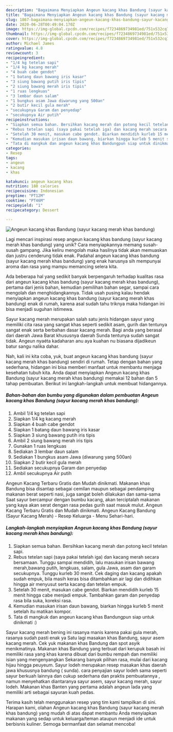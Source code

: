 ```yaml
---
description: "Bagaimana Menyiapkan Angeun kacang khas Bandung (sayur kacang merah khas bandung), Sempurna"
title: "Bagaimana Menyiapkan Angeun kacang khas Bandung (sayur kacang merah khas bandung), Sempurna"
slug: 1867-bagaimana-menyiapkan-angeun-kacang-khas-bandung-sayur-kacang-merah-khas-bandung-sempurna
date: 2020-06-28T00:49:04.170Z
image: https://img-global.cpcdn.com/recipes/f7234869734981ed/751x532cq70/angeun-kacang-khas-bandung-sayur-kacang-merah-khas-bandung-foto-resep-utama.jpg
thumbnail: https://img-global.cpcdn.com/recipes/f7234869734981ed/751x532cq70/angeun-kacang-khas-bandung-sayur-kacang-merah-khas-bandung-foto-resep-utama.jpg
cover: https://img-global.cpcdn.com/recipes/f7234869734981ed/751x532cq70/angeun-kacang-khas-bandung-sayur-kacang-merah-khas-bandung-foto-resep-utama.jpg
author: Michael James
ratingvalue: 4.8
reviewcount: 3
recipeingredient:
- "1/4 kg tetelan sapi"
- "1/4 kg kacang merah"
- "4 buah cabe gendot"
- "1 batang daun bawang iris kasar"
- "3 siung bawang putih iris tipis"
- "2 siung bawang merah iris tipis"
- "1 ruas lengkuas"
- "3 lembar daun salam"
- "1 bungkus asam Jawa diwarung yang 500an"
- "2 butir kecil gula merah"
- "secukupnya Garam dan penyedap"
- "secukupnya Air putih"
recipeinstructions:
- "Siapkan semua bahan. Bersihkan kacang merah dan potong kecil tetelan sapi."
- "Rebus tetelan sapi (saya pakai tetelah iga) dan kacang merah secara bersamaan. Tunggu sampai mendidih, lalu masukan irisan bawang merah,bawang putih, lengkuas, salam, gula Jawa, asam dan garam secukupnya. Tunggu kurleb 30 menit. Cek daging dan kacang apakah sudah empuk, bila masih keras bisa ditambahkan air lagi dan didihkan hingga air menyusut serta kacang dan tetelan empuk."
- "Setelah 30 menit, masukan cabe gendot. Biarkan mendidih kurleb 15 menit hingga cabe menjadi empuk. Tambahkan garam dan penyedap rasa bila suka, koreksi rasa."
- "Kemudian masukan irisan daun bawang, biarkan hingga kurleb 5 menit setelah itu matikan kompor."
- "Tata di mangkuk dan angeun kacang khas Bandungpun siap untuk dinikmati :)"
categories:
- Resep
tags:
- angeun
- kacang
- khas

katakunci: angeun kacang khas 
nutrition: 188 calories
recipecuisine: Indonesian
preptime: "PT12M"
cooktime: "PT46M"
recipeyield: "1"
recipecategory: Dessert

---
```



![Angeun kacang khas Bandung (sayur kacang merah khas bandung)](https://img-global.cpcdn.com/recipes/f7234869734981ed/751x532cq70/angeun-kacang-khas-bandung-sayur-kacang-merah-khas-bandung-foto-resep-utama.jpg)

Lagi mencari inspirasi resep angeun kacang khas bandung (sayur kacang merah khas bandung) yang unik? Cara menyiapkannya memang susah-susah gampang. Jika keliru mengolah maka hasilnya tidak akan memuaskan dan justru cenderung tidak enak. Padahal angeun kacang khas bandung (sayur kacang merah khas bandung) yang enak harusnya sih mempunyai aroma dan rasa yang mampu memancing selera kita.

Ada beberapa hal yang sedikit banyak berpengaruh terhadap kualitas rasa dari angeun kacang khas bandung (sayur kacang merah khas bandung), pertama dari jenis bahan, kemudian pemilihan bahan segar, sampai cara mengolah dan menghidangkannya. Tidak usah pusing kalau hendak menyiapkan angeun kacang khas bandung (sayur kacang merah khas bandung) enak di rumah, karena asal sudah tahu triknya maka hidangan ini bisa menjadi suguhan istimewa.

Sayur kacang merah merupakan salah satu jenis hidangan sayur yang memiliki cita rasa yang sangat khas seperti sedikit asam, gurih dan tentunya sangat enak serta berbahan dasar kacang merah. Bagi anda yang berasal dari daerah Jawa Barat khususnya daerah Sunda tentunya sudah sangat tidak. Angeun nyaéta kadaharan anu aya kuahan nu biasana dijadikeun batur sangu nalika dahar.


Nah, kali ini kita coba, yuk, buat angeun kacang khas bandung (sayur kacang merah khas bandung) sendiri di rumah. Tetap dengan bahan yang sederhana, hidangan ini bisa memberi manfaat untuk membantu menjaga kesehatan tubuh kita. Anda dapat menyiapkan Angeun kacang khas Bandung (sayur kacang merah khas bandung) memakai 12 bahan dan 5 tahap pembuatan. Berikut ini langkah-langkah untuk membuat hidangannya.

<!--inarticleads1-->

##### Bahan-bahan dan bumbu yang digunakan dalam pembuatan Angeun kacang khas Bandung (sayur kacang merah khas bandung):

1. Ambil 1/4 kg tetelan sapi
1. Siapkan 1/4 kg kacang merah
1. Siapkan 4 buah cabe gendot
1. Siapkan 1 batang daun bawang iris kasar
1. Siapkan 3 siung bawang putih iris tipis
1. Ambil 2 siung bawang merah iris tipis
1. Gunakan 1 ruas lengkuas
1. Sediakan 3 lembar daun salam
1. Sediakan 1 bungkus asam Jawa (diwarung yang 500an)
1. Siapkan 2 butir kecil gula merah
1. Sediakan secukupnya Garam dan penyedap
1. Ambil secukupnya Air putih


Angeun Kacang Terbaru Gratis dan Mudah dinikmati. Makanan khas Bandung bisa disantap sebagai cemilan maupun sebagai pendamping makanan berat seperti nasi, juga sangat boleh dilakukan dan sama-sama Saat sayur bercampur dengan bumbu kacang, akan terciptalah makanan yang kaya akan serat dengan rasa pedas gurih saat masuk mulut. Angeun Kacang Terbaru Gratis dan Mudah dinikmati. Angeun Kacang Bandung (Sayur Kacang Merah) - Resep Keluarga - Menu Sehari-hari. 

<!--inarticleads2-->

##### Langkah-langkah menyiapkan Angeun kacang khas Bandung (sayur kacang merah khas bandung):

1. Siapkan semua bahan. Bersihkan kacang merah dan potong kecil tetelan sapi.
1. Rebus tetelan sapi (saya pakai tetelah iga) dan kacang merah secara bersamaan. Tunggu sampai mendidih, lalu masukan irisan bawang merah,bawang putih, lengkuas, salam, gula Jawa, asam dan garam secukupnya. Tunggu kurleb 30 menit. Cek daging dan kacang apakah sudah empuk, bila masih keras bisa ditambahkan air lagi dan didihkan hingga air menyusut serta kacang dan tetelan empuk.
1. Setelah 30 menit, masukan cabe gendot. Biarkan mendidih kurleb 15 menit hingga cabe menjadi empuk. Tambahkan garam dan penyedap rasa bila suka, koreksi rasa.
1. Kemudian masukan irisan daun bawang, biarkan hingga kurleb 5 menit setelah itu matikan kompor.
1. Tata di mangkuk dan angeun kacang khas Bandungpun siap untuk dinikmati :)


Sayur kacang merah bening ini rasanya manis karena pakai gula merah, rasanya sudah pasti enak ya Satu lagi masakan khas Bandung, sayur asem kacang merah. Cek yuk makanan khas Bandung dan spot asyik menikmatinya. Makanan khas Bandung yang terbuat dari kerupuk basah ini memiliki rasa yang khas karena dibuat dari bumbu rempah dan memiliki isian yang mengenyangkan Sekarang banyak pilihan rasa, mulai dari kacang hijau hingga peuyeum. Sayur lodeh merupakan resep masakan khas daerah jawa khususnya bandung ( sunda). cara penyajian sayur lodeh sama seperti sayur berkuah lainnya dan cukup sederhana dan praktis pembuatannya , namun menyehatkan diantaranya sayur asem, sayur kacang merah, sayur lodeh. Makanan khas Banten yang pertama adalah angeun lada yang memiliki arti sebagai sayuran kuah pedas. 

Terima kasih telah menggunakan resep yang tim kami tampilkan di sini. Harapan kami, olahan Angeun kacang khas Bandung (sayur kacang merah khas bandung) yang mudah di atas dapat membantu Anda menyiapkan makanan yang sedap untuk keluarga/teman ataupun menjadi ide untuk berbisnis kuliner. Semoga bermanfaat dan selamat mencoba!
